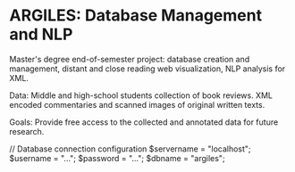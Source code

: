 # ARGILES: Database Management and NLP

Master's degree end-of-semester project: database creation and management, distant and close reading web visualization, NLP analysis for XML.

Data: Middle and high-school students collection of book reviews. XML encoded commentaries and scanned images of original written texts.

Goals: Provide free access to the collected and annotated data for future research.

// Database connection configuration
$servername = "localhost";
$username = "...";
$password = "...";
$dbname = "argiles";
